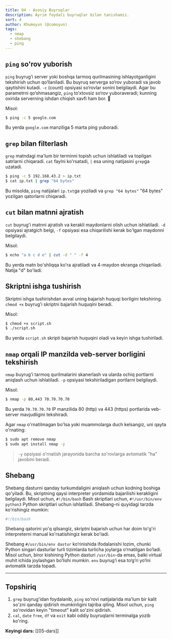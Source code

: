 ```yaml
---
title: 04 - Asosiy Buyruqlar
description: Ayrim foydali buyruqlar bilan tanishamiz.
sort: 4
author: Khumoyun (@comoyun)
tags:
  - nmap
  - shebang
  - ping
---
```

## `ping` so'rov yuborish

`ping` buyrug‘i server yoki boshqa tarmoq qurilmasining ishlayotganligini tekshirish uchun qo‘llaniladi. Bu buyruq serverga so‘rov yuboradi va javob qaytishini kutadi. `-c` (count) opsiyasi so‘rovlar sonini belgilaydi. Agar bu parametrni qo‘shmasangiz, `ping` to‘xtovsiz so‘rov yuboraveradi; kunning oxirida serverning ishdan chiqish xavfi ham bor. 🙂

Misol:

```bash
$ ping -c 5 google.com
```

Bu yerda `google.com` manziliga 5 marta ping yuboradi.

## `grep` bilan filterlash

`grep` matndagi ma'lum bir terminni topish uchun ishlatiladi va topilgan satrlarni chiqaradi. `cat` faylni ko'rsatadi, `|` esa uning natijasini `grep`ga uzatadi.

```bash
$ ping -c 5 192.168.43.2 > ip.txt
$ cat ip.txt | grep "64 bytes"
```

Bu misolda, `ping` natijalari `ip.txt`ga yoziladi va `grep "64 bytes"` "64 bytes" yozilgan qatorlarni chiqaradi.

## `cut` bilan matnni ajratish

`cut` buyrug'i matnni ajratish va kerakli maydonlarni olish uchun ishlatiladi. `-d` opsiyasi ajratgich belgi, `-f` opsiyasi esa chiqarilishi kerak bo'lgan maydonni belgilaydi.

Misol:

```bash
$ echo "a b c d e" | cut -d " " -f 4
```

Bu yerda matn bo'shliqqa ko'ra ajratiladi va 4-maydon ekranga chiqariladi. Natija "d" bo'ladi.

## Skriptni ishga tushirish

Skriptni ishga tushirishdan avval uning bajarish huquqi borligini tekshiring. `chmod +x` buyrug'i skriptni bajarish huquqini beradi.

Misol:

```bash
$ chmod +x script.sh
$ ./script.sh
```

Bu yerda `script.sh` skripti bajarish huquqini oladi va keyin ishga tushiriladi.

## `nmap` orqali IP manzilda veb-server borligini tekshirish

`nmap` buyrug'i tarmoq qurilmalarini skanerlash va ularda ochiq portlarni aniqlash uchun ishlatiladi. `-p` opsiyasi tekshiriladigan portlarni belgilaydi.

Misol:

```bash
$ nmap -p 80,443 70.70.70.70
```

Bu yerda `70.70.70.70` IP manzilida 80 (http) va 443 (https) portlarida veb-server mavjudligini tekshiradi.

Agar `nmap` o'rnatilmagan bo'lsa yoki muammolarga duch kelsangiz, uni qayta o'rnating:

```bash
$ sudo apt remove nmap
$ sudo apt install nmap -y
```

>`-y` opsiyasi o'rnatish jarayonida barcha so'rovlarga avtomatik "ha" javobini beradi.

## Shebang

Shebang dasturni qanday turkumdaligini aniqlash uchun kodning boshiga qo'yiladi. Bu, skriptning qaysi interpreter yordamida bajarilishi kerakligini belgilaydi. Misol uchun, `#!/bin/bash` Bash skriptlari uchun, `#!/usr/bin/env python3` Python skriptlari uchun ishlatiladi. Shebang-ni quyidagi tarzda ko'rishingiz mumkin:

```bash
#!/bin/bash
```

Shebang qatorini yo'q qilsangiz, skriptni bajarish uchun har doim to'g'ri interpreterni manual ko'rsatishingiz kerak bo'ladi.

Shebang `#/usr/bin/env dastur` ko‘rinishida ifodalanishi lozim, chunki Python singari dasturlar turli tizimlarda turlicha joylarga o‘rnatilgan bo‘ladi. Misol uchun, biror kishining Python dasturi `/usr/bin`-da emas, balki virtual muhit ichida joylashgan bo‘lishi mumkin. `env` buyrug‘i esa to‘g‘ri yo‘lni avtomatik tarzda topadi.

---

## Topshiriq

1. `grep` buyrug'idan foydalanib, `ping` so'rovi natijalarida ma'lum bir kalit so'zni qanday qidirish mumkinligini tajriba qiling. Misol uchun, `ping` so'rovidan keyin "timeout" kalit so'zini qidirish. 
2. `cal`, `date` `free`, `df` va `exit` kabi oddiy buyruqlarni terminalga yozib ko'ring.

**Keyingi dars:** [[05-dars]]
